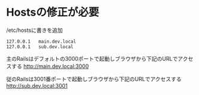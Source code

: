 
# Hostsの修正が必要
/etc/hostsに書きを追加

```
127.0.0.1	main.dev.local
127.0.0.1	sub.dev.local
```

主のRailsはデフォルトの3000ポートで起動しブラウザから下記のURLでアクセスする
http://main.dev.local:3000

従のRailsは3001番ポートで起動しブラウザから下記のURLでアクセスする
http://sub.dev.local:3001